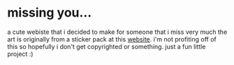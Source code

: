 # missing you...
a cute webiste that i decided to make for someone that i miss very much
the art is originally from a sticker pack at this [website](https://store.line.me/stickershop/author/16797/en). i'm not profiting off of this so hopefully i don't get copyrighted or something. just a fun little project :)
